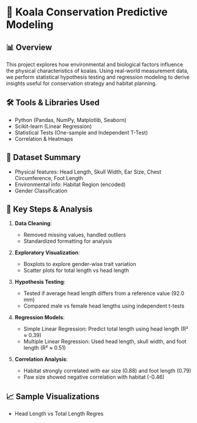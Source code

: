 # 🐨 Koala Conservation Predictive Modeling

## 📊 Overview
This project explores how environmental and biological factors influence the physical characteristics of koalas. Using real-world measurement data, we perform statistical hypothesis testing and regression modeling to derive insights useful for conservation strategy and habitat planning.

## 🛠️ Tools & Libraries Used
- Python (Pandas, NumPy, Matplotlib, Seaborn)
- Scikit-learn (Linear Regression)
- Statistical Tests (One-sample and Independent T-Test)
- Correlation & Heatmaps

## 📁 Dataset Summary
- Physical features: Head Length, Skull Width, Ear Size, Chest Circumference, Foot Length
- Environmental info: Habitat Region (encoded)
- Gender Classification

## 🧪 Key Steps & Analysis

1. **Data Cleaning**:
   - Removed missing values, handled outliers
   - Standardized formatting for analysis

2. **Exploratory Visualization**:
   - Boxplots to explore gender-wise trait variation
   - Scatter plots for total length vs head length

3. **Hypothesis Testing**:
   - Tested if average head length differs from a reference value (92.0 mm)
   - Compared male vs female head lengths using independent t-tests

4. **Regression Models**:
   - Simple Linear Regression: Predict total length using head length (R² ≈ 0.39)
   - Multiple Linear Regression: Used head length, skull width, and foot length (R² ≈ 0.51)

5. **Correlation Analysis**:
   - Habitat strongly correlated with ear size (0.88) and foot length (0.79)
   - Paw size showed negative correlation with habitat (-0.46)

## 📈 Sample Visualizations
- Head Length vs Total Length Regres
